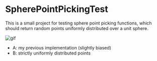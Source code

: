 SpherePointPickingTest
======================

This is a small project for testing sphere point picking functions,
which should return random points uniformly distributed over a unit sphere.

![gif](https://49.media.tumblr.com/de45dc5fde0c4abd540ee5ae9b520fcf/tumblr_o57jleejHn1qio469o1_540.gif)

- A: my previous implementation (slightly biased)
- B: strictly uniformly distributed points
